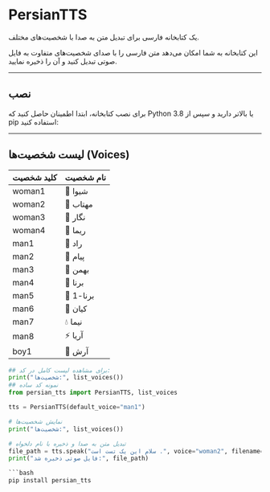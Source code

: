 # PersianTTS

یک کتابخانه فارسی برای تبدیل متن به صدا با شخصیت‌های مختلف.

این کتابخانه به شما امکان می‌دهد متن فارسی را با صدای شخصیت‌های متفاوت به فایل صوتی تبدیل کنید و آن را ذخیره نمایید.

---

## نصب

برای نصب کتابخانه، ابتدا اطمینان حاصل کنید که Python 3.8 یا بالاتر دارید و سپس از pip استفاده کنید:


---
## لیست شخصیت‌ها (Voices)
| کلید شخصیت | نام شخصیت |
| ---------- | --------- |
| woman1     | 🌼 شیوا   |
| woman2     | 🌷 مهتاب  |
| woman3     | 🌺 نگار   |
| woman4     | 🌹 ریما   |
| man1       | 🌠 راد    |
| man2       | 🌠 پیام   |
| man3       | 🚀 بهمن   |
| man4       | 🚀 برنا   |
| man5       | 🚀 برنا-1 |
| man6       | 🦁 کیان   |
| man7       | 💧 نیما   |
| man8       | ⚡️ آریا   |
| boy1       | 🌟 آرش    |



```python
## برای مشاهده لیست کامل در کد:
print("شخصیت‌ها:", list_voices())
## نمونه کد ساده
from persian_tts import PersianTTS, list_voices

tts = PersianTTS(default_voice="man1")

# نمایش شخصیت‌ها
print("شخصیت‌ها:", list_voices())

# تبدیل متن به صدا و ذخیره با نام دلخواه
file_path = tts.speak("سلام این یک تست است .", voice="woman2", filename="test.wav")
print("فایل صوتی ذخیره شد:", file_path)

```bash
pip install persian_tts
